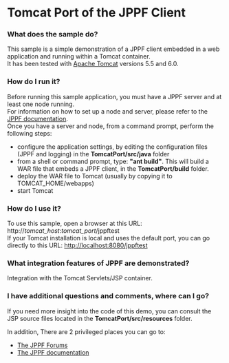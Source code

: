 # Tomcat Port of the JPPF Client

<h3>What does the sample do?</h3>
This sample is a simple demonstration of a JPPF client embedded in a web application and running within a Tomcat container.<br>
It has been tested with <a href="http://tomcat.apache.org">Apache Tomcat</a> versions 5.5 and 6.0.

<h3>How do I run it?</h3>
Before running this sample application, you must have a JPPF server and at least one node running.<br>
For information on how to set up a node and server, please refer to the <a href="https://www.jppf.org/doc/6.3/index.php?title=Introduction">JPPF documentation</a>.<br>
Once you have a server and node, from a command prompt, perform the following steps:
<ul class="samplesList">
  <li>configure the application settings, by editing the configuration files (JPPF and logging) in the <b>TomcatPort/src/java</b> folder</li>
  <li>from a shell or command prompt, type: <b>&quot;ant build&quot;</b>. This will build a WAR file that embeds a JPPF client, in the <b>TomcatPort/build</b> folder.</li>
  <li>deploy the WAR file to Tomcat (usually by copying it to TOMCAT_HOME/webapps)</li>
  <li>start Tomcat</li>
</ul>

<h3>How do I use it?</h3>
To use this sample, open a browser at this URL: http://<i>tomcat_host</i>:<i>tomcat_port</i>/jppftest<br>
If your Tomcat installation is local and uses the default port, you can go directly to this URL: <a href="http://localhost:8080/jppftest" target="_blank">http://localhost:8080/jppftest</a>

<h3>What integration features of JPPF are demonstrated?</h3>
Integration with the Tomcat Servlets/JSP container.

<h3>I have additional questions and comments, where can I go?</h3>
<p>If you need more insight into the code of this demo, you can consult the JSP source files located in the <b>TomcatPort/src/resources</b> folder.
<p>In addition, There are 2 privileged places you can go to:
<ul class="samplesList">
  <li><a href="https://www.jppf.org/forums">The JPPF Forums</a></li>
  <li><a href="https://www.jppf.org/doc/6.2">The JPPF documentation</a></li>
</ul>

